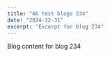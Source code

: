 ```yaml
---
title: "Ak test blogs 234"
date: "2024-12-31"
excerpt: "Excerpt for blog 234"
---
```


Blog content for blog 234